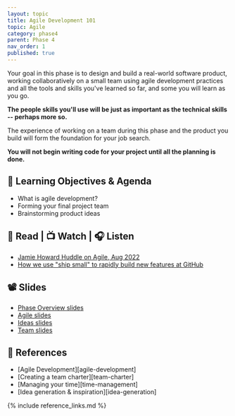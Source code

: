 ```yaml
---
layout: topic
title: Agile Development 101
topic: Agile
category: phase4
parent: Phase 4
nav_order: 1
published: true
---
```


Your goal in this phase is to design and build a real-world software product, working collaboratively on a small team using agile development practices and all the tools and skills you've learned so far, and some you will learn as you go.

**The people skills you'll use will be just as important as the technical skills -- perhaps more so.**

The experience of working on a team during this phase and the product you build will form the foundation for your job search.

**You will not begin writing code for your project until all the planning is done.**

## 🎯 Learning Objectives & Agenda

- What is agile development?
- Forming your final project team
- Brainstorming product ideas

## 📖 Read | 📺 Watch | 🎧 Listen

- [Jamie Howard Huddle on Agile, Aug 2022](https://drive.google.com/file/d/1g4J7ncUspw2qh6D2yW0NsG5tISYZCPfM/view?usp=share_link)
- [How we use "ship small" to rapidly build new features at GitHub](https://dev.to/mscccc/how-we-use-ship-small-to-rapidly-build-new-features-at-github-5cl9)

## 📽️ Slides

- [Phase Overview slides](https://drive.google.com/file/d/1tLrGn1arZCCX8hWCT_38-4rdIZDqH4ST/view?usp=sharing)
- [Agile slides](https://drive.google.com/file/d/11FdKfcBitBjs7R6Tqkug7oTn9NWdCltQ/view?usp=share_link)
- [Ideas slides](https://drive.google.com/file/d/16F1Rzg8yEecoBem4WSqcL0MdGuC1Oo_i/view?usp=drive_link)
- [Team slides](https://drive.google.com/file/d/1-C9xw8n3bK3YYcwwr-Srr4DsnGmngj4q/view?usp=drive_link)

## 🔖 References

- [Agile Development][agile-development]
- [Creating a team charter][team-charter]
- [Managing your time][time-management]
- [Idea generation & inspiration][idea-generation]

{% include reference_links.md %}
